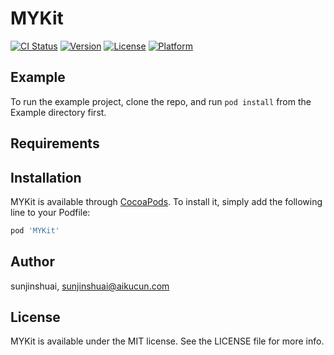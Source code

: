 # MYKit

[![CI Status](https://img.shields.io/travis/sunjinshuai/MYKit.svg?style=flat)](https://travis-ci.org/sunjinshuai/MYKit)
[![Version](https://img.shields.io/cocoapods/v/MYKit.svg?style=flat)](https://cocoapods.org/pods/MYKit)
[![License](https://img.shields.io/cocoapods/l/MYKit.svg?style=flat)](https://cocoapods.org/pods/MYKit)
[![Platform](https://img.shields.io/cocoapods/p/MYKit.svg?style=flat)](https://cocoapods.org/pods/MYKit)

## Example

To run the example project, clone the repo, and run `pod install` from the Example directory first.

## Requirements

## Installation

MYKit is available through [CocoaPods](https://cocoapods.org). To install
it, simply add the following line to your Podfile:

```ruby
pod 'MYKit'
```

## Author

sunjinshuai, sunjinshuai@aikucun.com

## License

MYKit is available under the MIT license. See the LICENSE file for more info.
